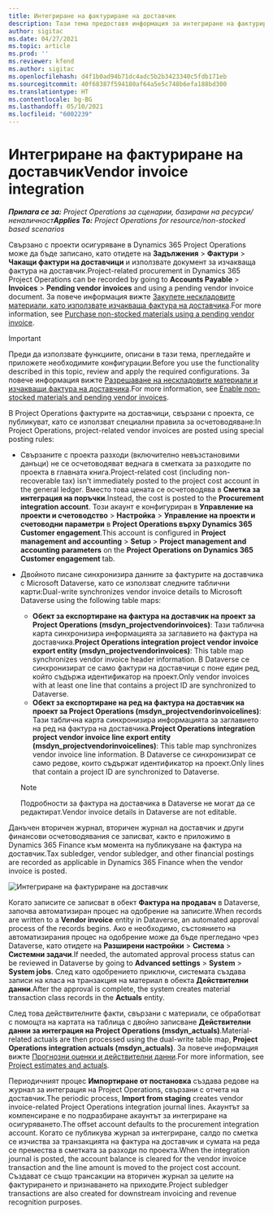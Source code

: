 ```yaml
---
title: Интегриране на фактуриране на доставчик
description: Тази тема предоставя информация за интегриране на фактуриране на доставчик в Project Operations.
author: sigitac
ms.date: 04/27/2021
ms.topic: article
ms.prod: ''
ms.reviewer: kfend
ms.author: sigitac
ms.openlocfilehash: d4f1b0ad94b71dc4adc5b2b3423340c5fdb171eb
ms.sourcegitcommit: 40f68387f594180af64a5e5c748b6efa188bd300
ms.translationtype: HT
ms.contentlocale: bg-BG
ms.lasthandoff: 05/10/2021
ms.locfileid: "6002239"
---
```

# <a name="vendor-invoice-integration"></a><span data-ttu-id="38d72-103">Интегриране на фактуриране на доставчик</span><span class="sxs-lookup"><span data-stu-id="38d72-103">Vendor invoice integration</span></span>

<span data-ttu-id="38d72-104">_**Прилага се за:** Project Operations за сценарии, базирани на ресурси/неналичност_</span><span class="sxs-lookup"><span data-stu-id="38d72-104">_**Applies To:** Project Operations for resource/non-stocked based scenarios_</span></span>

<span data-ttu-id="38d72-105">Свързано с проекти осигуряване в Dynamics 365 Project Operations може да бъде записано, като отидете на **Задължения** > **Фактури** > **Чакащи фактури на доставчици** и използвате документ за изчакваща фактура на доставчик.</span><span class="sxs-lookup"><span data-stu-id="38d72-105">Project-related procurement in Dynamics 365 Project Operations can be recorded by going to **Accounts Payable** > **Invoices** > **Pending vendor invoices** and using a pending vendor invoice document.</span></span> <span data-ttu-id="38d72-106">За повече информация вижте [Закупете нескладовите материали, като използвате изчакваща фактура на доставчика](../procurement/pending-vendor-invoices.md).</span><span class="sxs-lookup"><span data-stu-id="38d72-106">For more information, see [Purchase non-stocked materials using a pending vendor invoice](../procurement/pending-vendor-invoices.md).</span></span>

> [!IMPORTANT]
> <span data-ttu-id="38d72-107">Преди да използвате функциите, описани в тази тема, прегледайте и приложете необходимите конфигурации.</span><span class="sxs-lookup"><span data-stu-id="38d72-107">Before you use the functionality described in this topic, review and apply the required configurations.</span></span> <span data-ttu-id="38d72-108">За повече информация вижте [Разрешаване на нескладовите материали и изчакващи фактура на доставчика](../procurement/configure-materials-nonstocked.md).</span><span class="sxs-lookup"><span data-stu-id="38d72-108">For more information, see [Enable non-stocked materials and pending vendor invoices](../procurement/configure-materials-nonstocked.md).</span></span>

<span data-ttu-id="38d72-109">В Project Operations фактурите на доставчици, свързани с проекта, се публикуват, като се използват специални правила за осчетоводяване:</span><span class="sxs-lookup"><span data-stu-id="38d72-109">In Project Operations, project-related vendor invoices are posted using special posting rules:</span></span>

- <span data-ttu-id="38d72-110">Свързаните с проекта разходи (включително невъзстановими данъци) не се осчетоводяват веднага в сметката за разходите по проекта в главната книга.</span><span class="sxs-lookup"><span data-stu-id="38d72-110">Project-related cost (including non-recoverable tax) isn't immediately posted to the project cost account in the general ledger.</span></span> <span data-ttu-id="38d72-111">Вместо това цената се осчетоводява в **Сметка за интеграция на поръчки**.</span><span class="sxs-lookup"><span data-stu-id="38d72-111">Instead, the cost is posted to the **Procurement integration account**.</span></span> <span data-ttu-id="38d72-112">Този акаунт е конфигуриран в **Управление на проекти и счетоводство** > **Настройка** > **Управление на проекти и счетоводни параметри** в **Project Operations върху Dynamics 365 Customer engagement**.</span><span class="sxs-lookup"><span data-stu-id="38d72-112">This account is configured in **Project management and accounting** > **Setup** > **Project management and accounting parameters** on the **Project Operations on Dynamics 365 Customer engagement** tab.</span></span>
- <span data-ttu-id="38d72-113">Двойното писане синхронизира данните за фактурите на доставчика с Microsoft Dataverse, като се използват следните таблични карти:</span><span class="sxs-lookup"><span data-stu-id="38d72-113">Dual-write synchronizes vendor invoice details to Microsoft Dataverse using the following table maps:</span></span>

     - <span data-ttu-id="38d72-114">**Обект за експортиране на фактура на доставчик на проект за Project Operations (msdyn_projectvendorinvoices)**: Тази таблична карта синхронизира информацията за заглавието на фактура на доставчика.</span><span class="sxs-lookup"><span data-stu-id="38d72-114">**Project Operations integration project vendor invoice export entity (msdyn_projectvendorinvoices)**: This table map synchronizes vendor invoice header information.</span></span> <span data-ttu-id="38d72-115">В Dataverse се синхронизират се само фактури на доставчици с поне един ред, който съдържа идентификатор на проект.</span><span class="sxs-lookup"><span data-stu-id="38d72-115">Only vendor invoices with at least one line that contains a project ID are synchronized to Dataverse.</span></span>
     - <span data-ttu-id="38d72-116">**Обект за експортиране на ред на фактура на доставчик на проект за Project Operations (msdyn_projectvendorinvoicelines)**: Тази таблична карта синхронизира информацията за заглавието на ред на фактура на доставчика.</span><span class="sxs-lookup"><span data-stu-id="38d72-116">**Project Operations integration project vendor invoice line export entity (msdyn_projectvendorinvoicelines)**: This table map synchronizes vendor invoice line information.</span></span> <span data-ttu-id="38d72-117">В Dataverse се синхронизират се само редове, които съдържат идентификатор на проект.</span><span class="sxs-lookup"><span data-stu-id="38d72-117">Only lines that contain a project ID are synchronized to Dataverse.</span></span>

     > [!NOTE]
     > <span data-ttu-id="38d72-118">Подробности за фактура на доставчика в Dataverse не могат да се редактират.</span><span class="sxs-lookup"><span data-stu-id="38d72-118">Vendor invoice details in Dataverse are not editable.</span></span>

<span data-ttu-id="38d72-119">Данъчен вторичен журнал, вторичен журнал на доставчик и други финансови осчетоводявания се записват, както е приложимо в Dynamics 365 Finance към момента на публикуване на фактура на доставчик.</span><span class="sxs-lookup"><span data-stu-id="38d72-119">Tax subledger, vendor subledger, and other financial postings are recorded as applicable in Dynamics 365 Finance when the vendor invoice is posted.</span></span>

![Интегриране на фактуриране на доставчик](media/DW7VendorInvoice.png)

<span data-ttu-id="38d72-121">Когато записите се записват в обект **Фактура на продавач** в Dataverse, започва автоматизиран процес на одобрение на записите.</span><span class="sxs-lookup"><span data-stu-id="38d72-121">When records are written to a **Vendor invoice** entity in Dataverse, an automated approval process of the records begins.</span></span> <span data-ttu-id="38d72-122">Ако е необходимо, състоянието на автоматизирания процес на одобрение може да бъде прегледано чрез Dataverse, като отидете на **Разширени настройки** > **Система** > **Системни задачи**.</span><span class="sxs-lookup"><span data-stu-id="38d72-122">If needed, the automated approval process status can be reviewed in Dataverse by going to **Advanced settings** > **System** > **System jobs**.</span></span> <span data-ttu-id="38d72-123">След като одобрението приключи, системата създава записи на класа на транзакция на материал в обекта **Действителни данни**.</span><span class="sxs-lookup"><span data-stu-id="38d72-123">After the approval is complete, the system creates material transaction class records in the **Actuals** entity.</span></span>

<span data-ttu-id="38d72-124">След това действителните факти, свързани с материали, се обработват с помощта на картата на таблица с двойно записване **Действителни данни за интеграция на Project Operations (msdyn_actuals)**.</span><span class="sxs-lookup"><span data-stu-id="38d72-124">Material-related actuals are then processed using the dual-write table map, **Project Operations integration actuals (msdyn_actuals)**.</span></span> <span data-ttu-id="38d72-125">За повече информация вижте [Прогнозни оценки и действителни данни](resource-dual-write-estimates-actuals.md).</span><span class="sxs-lookup"><span data-stu-id="38d72-125">For more information, see [Project estimates and actuals](resource-dual-write-estimates-actuals.md).</span></span>

<span data-ttu-id="38d72-126">Периодичният процес **Импортиране от постановка** създава редове на журнал за интеграция на Project Operations, свързани с отчета на доставчик.</span><span class="sxs-lookup"><span data-stu-id="38d72-126">The periodic process, **Import from staging** creates vendor invoice-related Project Operations integration journal lines.</span></span> <span data-ttu-id="38d72-127">Акаунтът за компенсиране е по подразбиране акаунтът за интегриране на осигуряването.</span><span class="sxs-lookup"><span data-stu-id="38d72-127">The offset account defaults to the procurement integration account.</span></span> <span data-ttu-id="38d72-128">Когато се публикува журнал за интегриране, салдо по сметка се изчиства за транзакцията на фактура на доставчик и сумата на реда се премества в сметката за разходи по проекта.</span><span class="sxs-lookup"><span data-stu-id="38d72-128">When the integration journal is posted, the account balance is cleared for the vendor invoice transaction and the line amount is moved to the project cost account.</span></span> <span data-ttu-id="38d72-129">Създават се също трансакции на вторичен журнал за целите на фактурирането и признаването на приходите.</span><span class="sxs-lookup"><span data-stu-id="38d72-129">Project subledger transactions are also created for downstream invoicing and revenue recognition purposes.</span></span>
